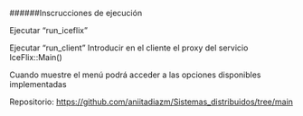 ######Inscrucciones de ejecución

Ejecutar “run_iceflix”

Ejecutar “run_client”
Introducir en el cliente el proxy del servicio IceFlix::Main()

Cuando muestre el menú podrá acceder a las opciones disponibles implementadas

Repositorio: https://github.com/aniitadiazm/Sistemas_distribuidos/tree/main
